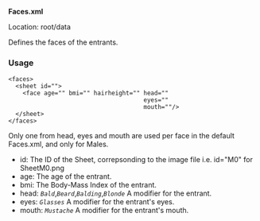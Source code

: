 **Faces.xml**

Location: root/data

Defines the faces of the entrants.

### Usage

```
<faces>
  <sheet id="">
    <face age="" bmi="" hairheight="" head=""
                                      eyes=""
                                      mouth=""/>
  </sheet>
</faces>
```

Only one from head, eyes and mouth are used per face in the default Faces.xml, and only for Males.

* id: The ID of the Sheet, correpsonding to the image file i.e. id="M0" for SheetM0.png
* age: The age of the entrant.
* bmi: The Body-Mass Index of the entrant.
* head: _`Bald`_,_`Beard`_,_`Balding`_,_`Blonde`_ A modifier for the entrant.
* eyes: _`Glasses`_ A modifier for the entrant's eyes.
* mouth: _`Mustache`_ A modifier for the entrant's mouth.
